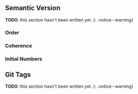 ## Semantic Version
**TODO**: this section hasn't been written yet.
{: .notice--warning}

### Order

### Coherence

### Initial Numbers

## Git Tags
**TODO**: this section hasn't been written yet.
{: .notice--warning}

